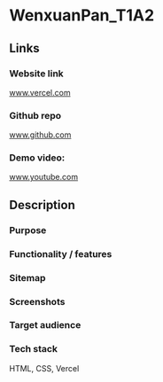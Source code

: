 # WenxuanPan_T1A2

## Links

### Website link

www.vercel.com

### Github repo

www.github.com

### Demo video:

www.youtube.com

## Description

### Purpose

### Functionality / features

### Sitemap

### Screenshots

### Target audience

### Tech stack

HTML, CSS, Vercel
